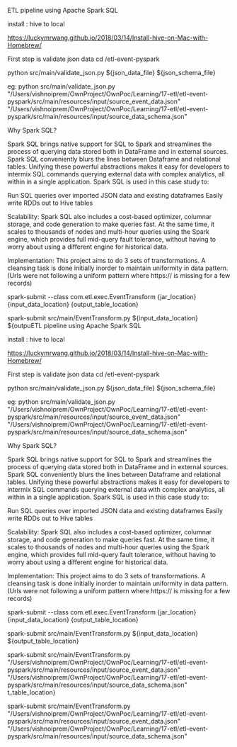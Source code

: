 ETL pipeline using Apache Spark SQL


install : hive to local 

https://luckymrwang.github.io/2018/03/14/Install-hive-on-Mac-with-Homebrew/


First step is validate json data 
cd /etl-event-pyspark

python src/main/validate_json.py ${json_data_file} ${json_schema_file}

eg:
python src/main/validate_json.py "/Users/vishnoiprem/OwnProject/OwnPoc/Learning/17-etl/etl-event-pyspark/src/main/resources/input/source_event_data.json" "/Users/vishnoiprem/OwnProject/OwnPoc/Learning/17-etl/etl-event-pyspark/src/main/resources/input/source_data_schema.json"




Why Spark SQL?

Spark SQL brings native support for SQL to Spark and streamlines the process of querying data stored both in DataFrame  and in external sources. 
Spark SQL conveniently blurs the lines between Dataframe and relational tables.
Unifying these powerful abstractions makes it easy for developers to intermix SQL commands querying external data with complex analytics, 
all within in a single application.
Spark SQL is used in this case study to:

Run SQL queries over imported JSON data and existing dataframes
Easily write RDDs out to Hive tables


Scalability:
Spark SQL also includes a cost-based optimizer, columnar storage, and code generation to make queries fast. At the same time, it scales to thousands of nodes and multi-hour queries using the Spark engine, which provides full mid-query fault tolerance, without having to worry about using a different engine for historical data.

Implementation:
This project aims to do 3 sets of transformations. A cleansing task is done initially inorder to maintain uniformity in data pattern. (Urls were not following a uniform pattern where https:// is missing for a few records)


spark-submit --class com.etl.exec.EventTransform {jar_location} {input_data_location} {output_table_location}

spark-submit src/main/EventTransform.py  ${input_data_location} ${outpuETL pipeline using Apache Spark SQL


install : hive to local 

https://luckymrwang.github.io/2018/03/14/Install-hive-on-Mac-with-Homebrew/


First step is validate json data 
cd /etl-event-pyspark

python src/main/validate_json.py ${json_data_file} ${json_schema_file}

eg:
python src/main/validate_json.py "/Users/vishnoiprem/OwnProject/OwnPoc/Learning/17-etl/etl-event-pyspark/src/main/resources/input/source_event_data.json" "/Users/vishnoiprem/OwnProject/OwnPoc/Learning/17-etl/etl-event-pyspark/src/main/resources/input/source_data_schema.json"




Why Spark SQL?

Spark SQL brings native support for SQL to Spark and streamlines the process of querying data stored both in DataFrame  and in external sources. 
Spark SQL conveniently blurs the lines between Dataframe and relational tables.
Unifying these powerful abstractions makes it easy for developers to intermix SQL commands querying external data with complex analytics, 
all within in a single application.
Spark SQL is used in this case study to:

Run SQL queries over imported JSON data and existing dataframes
Easily write RDDs out to Hive tables


Scalability:
Spark SQL also includes a cost-based optimizer, columnar storage, and code generation to make queries fast. At the same time, it scales to thousands of nodes and multi-hour queries using the Spark engine, which provides full mid-query fault tolerance, without having to worry about using a different engine for historical data.

Implementation:
This project aims to do 3 sets of transformations. A cleansing task is done initially inorder to maintain uniformity in data pattern. (Urls were not following a uniform pattern where https:// is missing for a few records)


spark-submit --class com.etl.exec.EventTransform {jar_location} {input_data_location} {output_table_location}

spark-submit src/main/EventTransform.py  ${input_data_location} ${output_table_location}

spark-submit src/main/EventTransform.py "/Users/vishnoiprem/OwnProject/OwnPoc/Learning/17-etl/etl-event-pyspark/src/main/resources/input/source_event_data.json" "/Users/vishnoiprem/OwnProject/OwnPoc/Learning/17-etl/etl-event-pyspark/src/main/resources/input/source_data_schema.json"
t_table_location}

spark-submit src/main/EventTransform.py "/Users/vishnoiprem/OwnProject/OwnPoc/Learning/17-etl/etl-event-pyspark/src/main/resources/input/source_event_data.json" "/Users/vishnoiprem/OwnProject/OwnPoc/Learning/17-etl/etl-event-pyspark/src/main/resources/input/source_data_schema.json"
